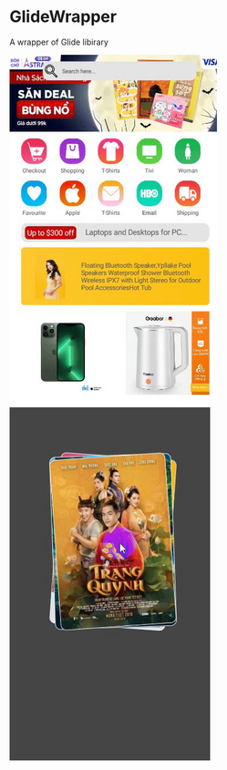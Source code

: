 # GlideWrapper
 A wrapper of Glide libirary
 
![](https://github.com/tummosoft/GlideWrapper/blob/main/ezgif-2-fbb14ef21b.gif)
![](https://github.com/tummosoft/GlideWrapper/blob/main/ezgif-2-b11b0253ee.gif)
